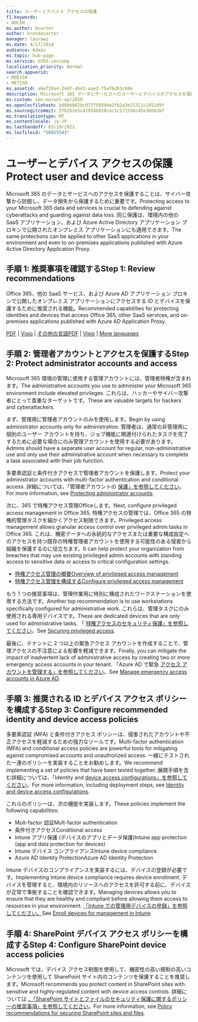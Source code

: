 ```yaml
---
title: ユーザーとデバイス アクセスの保護
f1.keywords:
- NOCSH
ms.author: bcarter
author: brendacarter
manager: laurawi
ms.date: 4/17/2018
audience: Admin
ms.topic: hub-page
ms.service: O365-seccomp
localization_priority: Normal
search.appverid:
- MOE150
- MET150
ms.assetid: a6ef28a4-2447-4b43-aae2-f5af6d53c68e
description: Microsoft 365 データとサービスへのユーザーとデバイスのアクセスを保護し、データ損失から保護する方法について説明します。
ms.custom: seo-marvel-apr2020
ms.openlocfilehash: bd8bbb62bc87ff59594e2fb2a3e21311c2452d9f
ms.sourcegitcommit: 27b2b2e5c41934b918cac2c171556c45e36661bf
ms.translationtype: MT
ms.contentlocale: ja-JP
ms.lasthandoff: 03/19/2021
ms.locfileid: "50925543"
---
```

# <a name="protect-user-and-device-access"></a><span data-ttu-id="6746a-103">ユーザーとデバイス アクセスの保護</span><span class="sxs-lookup"><span data-stu-id="6746a-103">Protect user and device access</span></span>

<span data-ttu-id="6746a-104">Microsoft 365 のデータとサービスへのアクセスを保護することは、サイバー攻撃から防御し、データ損失から保護するために重要です。</span><span class="sxs-lookup"><span data-stu-id="6746a-104">Protecting access to your Microsoft 365 data and services is crucial to defending against cyberattacks and guarding against data loss.</span></span> <span data-ttu-id="6746a-105">同じ保護は、環境内の他の SaaS アプリケーション、および Azure Active Directory アプリケーション プロキシで公開されたオンプレミス アプリケーションにも適用できます。</span><span class="sxs-lookup"><span data-stu-id="6746a-105">The same protections can be applied to other SaaS applications in your environment and even to on-premises applications published with Azure Active Directory Application Proxy.</span></span>
  
## <a name="step-1-review-recommendations"></a><span data-ttu-id="6746a-106">手順 1: 推奨事項を確認する</span><span class="sxs-lookup"><span data-stu-id="6746a-106">Step 1: Review recommendations</span></span>

<span data-ttu-id="6746a-107">Office 365、他の SaaS サービス、および Azure AD アプリケーション プロキシで公開したオンプレミス アプリケーションにアクセスする ID とデバイスを保護するために推奨される機能。</span><span class="sxs-lookup"><span data-stu-id="6746a-107">Recommended capabilities for protecting identities and devices that access Office 365, other SaaS services, and on-premises applications published with Azure AD Application Proxy.</span></span>
  
<span data-ttu-id="6746a-108">[PDF](https://go.microsoft.com/fwlink/p/?linkid=841656) | [Visio](https://go.microsoft.com/fwlink/p/?linkid=841657) | [その他の言語](https://www.microsoft.com/download/details.aspx?id=55032)</span><span class="sxs-lookup"><span data-stu-id="6746a-108">[PDF](https://go.microsoft.com/fwlink/p/?linkid=841656) | [Visio](https://go.microsoft.com/fwlink/p/?linkid=841657) | [More languages](https://www.microsoft.com/download/details.aspx?id=55032)</span></span>
  
## <a name="step-2-protect-administrator-accounts-and-access"></a><span data-ttu-id="6746a-109">手順 2: 管理者アカウントとアクセスを保護する</span><span class="sxs-lookup"><span data-stu-id="6746a-109">Step 2: Protect administrator accounts and access</span></span>
<span data-ttu-id="6746a-110">Microsoft 365 環境の管理に使用する管理アカウントには、管理者特権が含まれます。</span><span class="sxs-lookup"><span data-stu-id="6746a-110">The administrative accounts you use to administer your Microsoft 365 environment include elevated privileges.</span></span> <span data-ttu-id="6746a-111">これらは、ハッカーやサイバー攻撃者にとって貴重なターゲットです。</span><span class="sxs-lookup"><span data-stu-id="6746a-111">These are valuable targets for hackers and cyberattackers.</span></span> 

<span data-ttu-id="6746a-112">まず、管理用に管理者アカウントのみを使用します。</span><span class="sxs-lookup"><span data-stu-id="6746a-112">Begin by using administrator accounts only for administration.</span></span> <span data-ttu-id="6746a-113">管理者は、通常の非管理用に個別のユーザー アカウントを持ち、ジョブ機能に関連付けられたタスクを完了するために必要な場合にのみ管理アカウントを使用する必要があります。</span><span class="sxs-lookup"><span data-stu-id="6746a-113">Admins should have a separate user account for regular, non-administrative use and only use their administrative account when necessary to complete a task associated with their job function.</span></span>

<span data-ttu-id="6746a-114">多要素認証と条件付きアクセスで管理者アカウントを保護します。</span><span class="sxs-lookup"><span data-stu-id="6746a-114">Protect your administrator accounts with multi-factor authentication and conditional access.</span></span> <span data-ttu-id="6746a-115">詳細については、「管理者アカウントの [保護」を参照してください](../security/office-365-security/identity-access-prerequisites.md#protecting-administrator-accounts)。</span><span class="sxs-lookup"><span data-stu-id="6746a-115">For more information, see [Protecting administrator accounts](../security/office-365-security/identity-access-prerequisites.md#protecting-administrator-accounts).</span></span> 

<span data-ttu-id="6746a-116">次に、365 で特権アクセス管理Officeします。</span><span class="sxs-lookup"><span data-stu-id="6746a-116">Next, configure privileged access management in Office 365.</span></span> <span data-ttu-id="6746a-117">特権アクセスの管理では、Office 365 の特権的管理タスクを細かくアクセス制限できます。</span><span class="sxs-lookup"><span data-stu-id="6746a-117">Privileged access management allows granular access control over privileged admin tasks in Office 365.</span></span> <span data-ttu-id="6746a-118">これは、機密データへの永続的なアクセスまたは重要な構成設定へのアクセスを持つ既存の特権管理者アカウントを使用する可能性のある侵害から組織を保護するのに役立ちます。</span><span class="sxs-lookup"><span data-stu-id="6746a-118">It can help protect your organization from breaches that may use existing privileged admin accounts with standing access to sensitive data or access to critical configuration settings.</span></span>

- [<span data-ttu-id="6746a-119">特権アクセス管理の概要</span><span class="sxs-lookup"><span data-stu-id="6746a-119">Overview of privileged access management</span></span>](privileged-access-management-overview.md)
- [<span data-ttu-id="6746a-120">特権アクセス管理を構成する</span><span class="sxs-lookup"><span data-stu-id="6746a-120">Configure privileged access management</span></span>](privileged-access-management-configuration.md)

<span data-ttu-id="6746a-121">もう 1 つの推奨事項は、管理作業用に特別に構成されたワークステーションを使用する方法です。</span><span class="sxs-lookup"><span data-stu-id="6746a-121">Another top recommendation is to use workstations specifically configured for administrative work.</span></span> <span data-ttu-id="6746a-122">これらは、管理タスクにのみ使用される専用デバイスです。</span><span class="sxs-lookup"><span data-stu-id="6746a-122">These are dedicated devices that are only used for administrative tasks.</span></span> <span data-ttu-id="6746a-123">「 [特権アクセスのセキュリティ保護」を参照してください](/windows-server/identity/securing-privileged-access/securing-privileged-access)。</span><span class="sxs-lookup"><span data-stu-id="6746a-123">See [Securing privileged access](/windows-server/identity/securing-privileged-access/securing-privileged-access).</span></span>

<span data-ttu-id="6746a-124">最後に、テナントに 2 つ以上の緊急アクセス アカウントを作成することで、管理アクセスの不注意による影響を軽減できます。</span><span class="sxs-lookup"><span data-stu-id="6746a-124">Finally, you can mitigate the impact of inadvertent lack of administrative access by creating two or more emergency access accounts in your tenant.</span></span> <span data-ttu-id="6746a-125">「Azure AD で緊急 [アクセス アカウントを管理する」を参照してください](/azure/active-directory/users-groups-roles/directory-emergency-access)。</span><span class="sxs-lookup"><span data-stu-id="6746a-125">See [Manage emergency access accounts in Azure AD](/azure/active-directory/users-groups-roles/directory-emergency-access).</span></span> 

## <a name="step-3-configure-recommended-identity-and-device-access-policies"></a><span data-ttu-id="6746a-126">手順 3: 推奨される ID とデバイス アクセス ポリシーを構成する</span><span class="sxs-lookup"><span data-stu-id="6746a-126">Step 3: Configure recommended identity and device access policies</span></span>
<span data-ttu-id="6746a-127">多要素認証 (MFA) と条件付きアクセス ポリシーは、侵害されたアカウントや不正アクセスを軽減するための強力なツールです。</span><span class="sxs-lookup"><span data-stu-id="6746a-127">Multi-factor authentication (MFA) and conditional access policies are powerful tools for mitigating against compromised accounts and unauthorized access.</span></span> <span data-ttu-id="6746a-128">一緒にテストされた一連のポリシーを実装することをお勧めします。</span><span class="sxs-lookup"><span data-stu-id="6746a-128">We recommend implementing a set of policies that have been tested together.</span></span> <span data-ttu-id="6746a-129">展開手順を含む詳細については、「Identity and [device access configurations」を参照してください](../security/office-365-security/microsoft-365-policies-configurations.md)。</span><span class="sxs-lookup"><span data-stu-id="6746a-129">For more information, including deployment steps, see [Identity and device access configurations](../security/office-365-security/microsoft-365-policies-configurations.md).</span></span>

 <span data-ttu-id="6746a-130">これらのポリシーは、次の機能を実装します。</span><span class="sxs-lookup"><span data-stu-id="6746a-130">These policies implement the following capabilities:</span></span>
- <span data-ttu-id="6746a-131">Mult-factor 認証</span><span class="sxs-lookup"><span data-stu-id="6746a-131">Mult-factor authentication</span></span>
- <span data-ttu-id="6746a-132">条件付きアクセス</span><span class="sxs-lookup"><span data-stu-id="6746a-132">Conditional access</span></span>
- <span data-ttu-id="6746a-133">Intune アプリ保護 (デバイスのアプリとデータ保護)</span><span class="sxs-lookup"><span data-stu-id="6746a-133">Intune app protection (app and data protection for devices)</span></span>
- <span data-ttu-id="6746a-134">Intune デバイス コンプライアンス</span><span class="sxs-lookup"><span data-stu-id="6746a-134">Intune device compliance</span></span>
- <span data-ttu-id="6746a-135">Azure AD Identity Protection</span><span class="sxs-lookup"><span data-stu-id="6746a-135">Azure AD Identity Protection</span></span>

<span data-ttu-id="6746a-136">Intune デバイスのコンプライアンスを実装するには、デバイスの登録が必要です。</span><span class="sxs-lookup"><span data-stu-id="6746a-136">Implementing Intune device compliance requires device enrollment.</span></span> <span data-ttu-id="6746a-137">デバイスを管理すると、環境内のリソースへのアクセスを許可する前に、デバイスが正常で準拠することを確認できます。</span><span class="sxs-lookup"><span data-stu-id="6746a-137">Managing devices allows you to ensure that they are healthy and compliant before allowing them access to resources in your environment.</span></span> <span data-ttu-id="6746a-138">[「Intune での管理用デバイスの登録」を参照してください。](/intune-classic/deploy-use/enroll-devices-in-microsoft-intune)</span><span class="sxs-lookup"><span data-stu-id="6746a-138">See [Enroll devices for management in Intune](/intune-classic/deploy-use/enroll-devices-in-microsoft-intune)</span></span>

## <a name="step-4-configure-sharepoint-device-access-policies"></a><span data-ttu-id="6746a-139">手順 4: SharePoint デバイス アクセス ポリシーを構成する</span><span class="sxs-lookup"><span data-stu-id="6746a-139">Step 4: Configure SharePoint device access policies</span></span>

<span data-ttu-id="6746a-140">Microsoft では、デバイス アクセス制御を使用して、機密性の高い規制の高いコンテンツを使用して SharePoint サイト内のコンテンツを保護することを推奨します。</span><span class="sxs-lookup"><span data-stu-id="6746a-140">Microsoft recommends you protect content in SharePoint sites with sensitive and highly-regulated content with device access controls.</span></span> <span data-ttu-id="6746a-141">詳細については [、「SharePoint サイトとファイルのセキュリティ保護に関するポリシーの推奨事項」を参照してください](../security/office-365-security/sharepoint-file-access-policies.md)。</span><span class="sxs-lookup"><span data-stu-id="6746a-141">For more information, see [Policy recommendations for securing SharePoint sites and files](../security/office-365-security/sharepoint-file-access-policies.md).</span></span>



